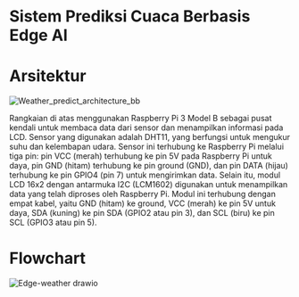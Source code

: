 # Sistem Prediksi Cuaca Berbasis Edge AI

# Arsitektur 
![Weather_predict_architecture_bb](https://github.com/user-attachments/assets/150d4512-954d-43fa-8cad-7183dfb82188)

Rangkaian di atas menggunakan Raspberry Pi 3 Model B sebagai pusat kendali untuk membaca data dari sensor dan menampilkan informasi pada LCD. Sensor yang digunakan adalah DHT11, yang berfungsi untuk mengukur suhu dan kelembapan udara. Sensor ini terhubung ke Raspberry Pi melalui tiga pin: pin VCC (merah) terhubung ke pin 5V pada Raspberry Pi untuk daya, pin GND (hitam) terhubung ke pin ground (GND), dan pin DATA (hijau) terhubung ke pin GPIO4 (pin 7) untuk mengirimkan data. Selain itu, modul LCD 16x2 dengan antarmuka I2C (LCM1602) digunakan untuk menampilkan data yang telah diproses oleh Raspberry Pi. Modul ini terhubung dengan empat kabel, yaitu GND (hitam) ke ground, VCC (merah) ke pin 5V untuk daya, SDA (kuning) ke pin SDA (GPIO2 atau pin 3), dan SCL (biru) ke pin SCL (GPIO3 atau pin 5).

# Flowchart
![Edge-weather drawio](https://github.com/user-attachments/assets/f4d7e8db-9dac-466b-ac4b-759a57660c49)

